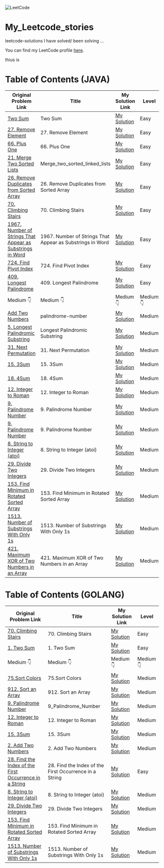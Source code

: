 ![LeetCode](https://img.shields.io/badge/LeetCode-turabaev-brightgreen)

# My_Leetcode_stories
leetcode-solutions I have solved/ been solving ...

You can find my LeetCode profile [here](https://leetcode.com/u/adam_69/).


thius is



# Table of Contents (JAVA)

| Original Problem Link       | Title                           | My Solution Link              | Level     |
|-----------------------------|---------------------------------|-------------------------------|-----------|
| [Two Sum](https://leetcode.com/problems/two-sum/) | Two Sum | [My Solution](https://github.com/turabaev69/My_Leetcode_stories/blob/main/Java/easy/Two%20Sum.java) | Easy      |
| [27. Remove Element](https://leetcode.com/problems/remove-element/) | 27. Remove Element | [My Solution](https://github.com/turabaev69/My_Leetcode_stories/blob/main/Java/easy/27.%20Remove%20Element/27_Remove_Element.java) | Easy      |
| [66. Plus One](https://leetcode.com/problems/remove-element/) | 66. Plus One | [My Solution](https://github.com/turabaev69/My_Leetcode_stories/blob/main/Java/easy/66.%20Plus%20One/66_Plus_One.java) | Easy      |
| [21. Merge Two Sorted Lists](https://leetcode.com/problems/merge-two-sorted-lists/) | Merge_two_sorted_linked_lists | [My Solution](https://github.com/turabaev69/My_Leetcode_stories/blob/main/Java/easy/Merge_two_sorted_linked_lists/Merge_two_sorted_linked_lists.java) | Easy      |
| [26. Remove Duplicates from Sorted Array](https://leetcode.com/problems/remove-duplicates-from-sorted-array/) | 26. Remove Duplicates from Sorted Array | [My Solution](https://github.com/turabaev69/My_Leetcode_stories/blob/main/Java/easy/Remove-Duplicates-from-Sorted-Array/Remove_Duplicates_from_Sorted_Array.java) | Easy      |
| [70. Climbing Stairs](https://leetcode.com/problems/climbing-stairs/) | 70. Climbing Stairs | [My Solution](https://github.com/turabaev69/My_Leetcode_stories/tree/main/Java/easy/70.%20Climbing%20Stairs) | Easy      |
| [1967. Number of Strings That Appear as Substrings in Word](https://leetcode.com/problems/number-of-strings-that-appear-as-substrings-in-word/) | 1967. Number of Strings That Appear as Substrings in Word | [My Solution](https://github.com/turabaev69/My_Leetcode_stories/blob/main/Java/easy/1967.%20Number%20of%20Strings%20That%20Appear%20as%20Substrings%20in%20Word/1967_Number_of_Strings_That_Appear_as_Substrings_in_Word.java) | Easy      |
| [724. Find Pivot Index](https://leetcode.com/problems/find-pivot-index/) | 724. Find Pivot Index | [My Solution](https://github.com/turabaev69/My_Leetcode_stories/blob/main/Java/easy/724.%20Find%20Pivot%20Index/724_Find_Pivot_Index.java) | Easy      |
| [409. Longest Palindrome](https://leetcode.com/problems/longest-palindrome/) | 409. Longest Palindrome | [My Solution](https://github.com/turabaev69/My_Leetcode_stories/blob/main/Java/easy/409.%20Longest%20Palindrome/409_Longest_Palindrome.java) | Easy      |
|  Medium          👇        |     Medium          👇           |       Medium          👇      |   Medium      👇      |          
| [Add Two Numbers](https://leetcode.com/problems/add-two-numbers/](https://leetcode.com/problems/palindrome-number/)) | palindrome-number              | [My Solution](https://github.com/turabaev69/My_Leetcode_stories/blob/main/Java/medium/Palindrome%20Number.java) | Medium    |
| [5. Longest Palindromic Substring](https://leetcode.com/problems/longest-palindromic-substring/description/) | Longest Palindromic Substring              | [My Solution](https://github.com/turabaev69/My_Leetcode_stories/blob/main/Java/medium/5.%20Longest%20Palindromic%20Substring/5_Longest_Palindromic_Substring.java) | Medium    |
| [31. Next Permutation](https://leetcode.com/problems/next-permutation/description/) | 31. Next Permutation              | [My Solution](https://github.com/turabaev69/My_Leetcode_stories/blob/main/Java/medium/31.%20Next%20Permutation/31_Next_Permutation.java) | Medium    |
| [15. 3Sum](https://leetcode.com/problems/3sum/description/) | 15. 3Sum              | [My Solution](https://github.com/turabaev69/My_Leetcode_stories/blob/main/Java/medium/15.%203Sum/15_3Sum.java) | Medium    |
| [18. 4Sum](https://leetcode.com/problems/4sum/description/) | 18. 4Sum              | [My Solution](https://github.com/turabaev69/My_Leetcode_stories/blob/main/Java/medium/18.%204Sum/18_4Sum.java) | Medium    |
| [12. Integer to Roman](https://leetcode.com/problems/integer-to-roman/description/) | 12. Integer to Roman              | [My Solution](https://github.com/turabaev69/My_Leetcode_stories/blob/main/Java/medium/12.%20Integer%20to%20Roman/12_Integer_to_Roman.java) | Medium    |
| [9. Palindrome Number](https://leetcode.com/problems/palindrome-number/description/) | 9. Palindrome Number          | [My Solution](https://github.com/turabaev69/My_Leetcode_stories/blob/main/Java/medium/Palindrome%20Number.java) | Medium    |
| [9. Palindrome Number](https://leetcode.com/problems/palindrome-number/description/) | 9. Palindrome Number          | [My Solution](https://github.com/turabaev69/My_Leetcode_stories/blob/main/Java/medium/Palindrome%20Number.java) | Medium    |
| [8. String to Integer (atoi)](https://leetcode.com/problems/string-to-integer-atoi/description/) | 8. String to Integer (atoi) | [My Solution](https://github.com/turabaev69/My_Leetcode_stories/blob/main/Java/medium/8.%20String%20to%20Integer%20(atoi)8.%20String%20to%20Integer%20(atoi)/8_String_to_Integer_(atoi).java) | Medium |
| [29. Divide Two Integers](https://leetcode.com/problems/divide-two-integers/) | 29. Divide Two Integers             | [My Solution](https://github.com/turabaev69/My_Leetcode_stories/blob/main/Java/medium/29.%20Divide%20Two%20Integers/29_Divide_Two_Integers.java) | Medium    |
| [153. Find Minimum in Rotated Sorted Array](https://leetcode.com/problems/find-minimum-in-rotated-sorted-array/) | 153. Find Minimum in Rotated Sorted Array       | [My Solution](https://github.com/turabaev69/My_Leetcode_stories/blob/main/Java/medium/153.%20Find%20Minimum%20in%20Rotated%20Sorted%20Array/153_Find_Minimum_in_Rotated_Sorted_Array.java) | Medium    |
| [1513. Number of Substrings With Only 1s](https://leetcode.com/problems/number-of-substrings-with-only-1s/description/) | 1513. Number of Substrings With Only 1s       | [My Solution](https://github.com/turabaev69/My_Leetcode_stories/blob/main/Java/medium/1513.%20Number%20of%20Substrings%20With%20Only%201s/1513_Number_of%E2%80%93Substrings_With_Only_1s.java) | Medium    |
| [421. Maximum XOR of Two Numbers in an Array](https://leetcode.com/problems/maximum-xor-of-two-numbers-in-an-array/) | 421. Maximum XOR of Two Numbers in an Array       | [My Solution](https://github.com/turabaev69/My_Leetcode_stories/blob/main/Java/medium/421.%20Maximum%20XOR%20of%20Two%20Numbers%20in%20an%20Array/421_Maximum_XOR_of_Two_Numbers_in_an_Array.java) | Medium    |


# Table of Contents  (GOLANG)

| Original Problem Link       | Title                           | My Solution Link              | Level     |
|-----------------------------|---------------------------------|-------------------------------|-----------|
| [70. Climbing Stairs](https://leetcode.com/problems/climbing-stairs/) | 70. Climbing Stairs| [My Solution](https://github.com/turabaev69/My_Leetcode_stories/blob/main/Golang/70.%20Climbing%20Stairs/70_Climbing_Stairs.go) | Easy      | 
| [1. Two Sum](https://leetcode.com/problems/two-sum/) | 1. Two Sum| [My Solution](https://github.com/turabaev69/My_Leetcode_stories/blob/main/Golang/1.%20Two%20Sum/1_Two_Sum.go) | Easy      | 
|  Medium          👇        |     Medium          👇           |       Medium          👇      |   Medium      👇      |          
| [75.Sort Colors](https://leetcode.com/problems/sort-colors/) | 75.Sort Colors   | [My Solution](https://github.com/turabaev69/My_Leetcode_stories/blob/main/Golang/75.%20Sort%20Colors/Sort-Colors.go) | Medium  |
| [912. Sort an Array](https://leetcode.com/problems/sort-an-array/) | 912. Sort an Array | [My Solution](https://github.com/turabaev69/My_Leetcode_stories/tree/main/Golang/912.%20Sort%20an%20Array) | Medium    |
| [9. Palindrome Number](https://leetcode.com/problems/palindrome-number/description/) | 9_Palindrome_Number | [My Solution](https://github.com/turabaev69/My_Leetcode_stories/blob/main/Golang/9.%20Palindrome%20Number/9_Palindrome_Number.go) | Medium |
| [12. Integer to Roman](https://leetcode.com/problems/integer-to-roman/description/) | 12. Integer to Roman| [My Solution](https://github.com/turabaev69/My_Leetcode_stories/blob/main/Golang/12.%20Integer%20to%20Roman/12_Integer_to_Roman.go) | Medium |
| [15. 3Sum](https://leetcode.com/problems/3sum/description/) | 15. 3Sum | [My Solution](https://github.com/turabaev69/My_Leetcode_stories/blob/main/Golang/15.%203Sum/15_3Sum.go) | Medium |
| [2. Add Two Numbers](https://leetcode.com/problems/add-two-numbers/description/) | 2. Add Two Numbers | [My Solution](https://github.com/turabaev69/My_Leetcode_stories/blob/main/Golang/2.%20Add%20Two%20Numbers/2_Add_Two_Numbers.go) | Medium |
| [28. Find the Index of the First Occurrence in a String](https://leetcode.com/problems/find-the-index-of-the-first-occurrence-in-a-string/description/) | 28. Find the Index of the First Occurrence in a String | [My Solution](https://github.com/turabaev69/My_Leetcode_stories/blob/main/Golang/28.%20Find%20the%20Index%20of%20the%20First%20Occurrence%20in%20a%20String/28_Find_the_Index_of_the_First_Occurrence_in_String.go) | Easy |
| [8. String to Integer (atoi)](https://leetcode.com/problems/string-to-integer-atoi/description/) | 8. String to Integer (atoi) | [My Solution](https://github.com/turabaev69/My_Leetcode_stories/blob/main/Golang/8.%20String%20to%20Integer%20(atoi)/8_String_to_Integer%E2%80%93(atoi).go) | Medium |
| [29. Divide Two Integers](https://leetcode.com/problems/divide-two-integers/) | 29. Divide Two Integers           | [My Solution](https://github.com/turabaev69/My_Leetcode_stories/blob/main/Golang/29.%20Divide%20Two%20Integers/29_Divide_Two_Integers.go) | Medium |
| [153. Find Minimum in Rotated Sorted Array](https://leetcode.com/problems/find-minimum-in-rotated-sorted-array/) | 153. Find Minimum in Rotated Sorted Array       | [My Solution](https://github.com/turabaev69/My_Leetcode_stories/blob/main/Golang/153.%20Find%20Minimum%20in%20Rotated%20Sorted%20Array/153_Find_Minimum_in_Rotated_Sorted_Array.go) | Medium |
| [1513. Number of Substrings With Only 1s](https://leetcode.com/problems/number-of-substrings-with-only-1s/description/) | 1513. Number of Substrings With Only 1s       | [My Solution](https://github.com/turabaev69/My_Leetcode_stories/blob/main/Golang/1513.%20Number%20of%20Substrings%20With%20Only%201s/1513_Number_of_Substrings_With_Only_1s.go) | Medium    |













